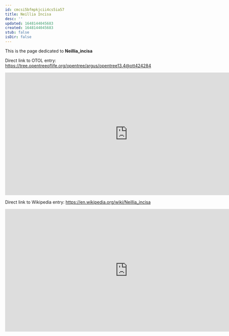 ```yaml
---
id: cmcsi5bfmpkjcii4cs5ia57
title: Neillia Incisa
desc: ''
updated: 1648144045683
created: 1648144045683
stub: false
isDir: false
---
```

This is the page dedicated to **Neillia_incisa**


Direct link to OTOL entry: https://tree.opentreeoflife.org/opentree/argus/opentree13.4@ott424284



<html>
    <body>
    <iframe src="https://tree.opentreeoflife.org/opentree/argus/opentree13.4@ott424284"
    width="800" height="400" frameborder="0" allowfullscreen> </iframe>
    </body>
</html>
    


Direct link to Wikipedia entry: https://en.wikipedia.org/wiki/Neillia_incisa



<html>
    <body>
    <iframe src="https://en.wikipedia.org/wiki/Neillia_incisa"
    width="800" height="400" frameborder="0" allowfullscreen> </iframe>
    </body>
</html>
    
